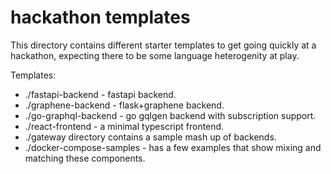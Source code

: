 # hackathon templates

This directory contains different starter templates to get going quickly at a hackathon, expecting there to be some language heterogenity at play.

Templates:

- ./fastapi-backend - fastapi backend.
- ./graphene-backend - flask+graphene backend.
- ./go-graphql-backend - go gqlgen backend with subscription support.
- ./react-frontend - a minimal typescript frontend.
- ./gateway directory contains a sample mash up of backends.
- ./docker-compose-samples - has a few examples that show mixing and matching these components.

